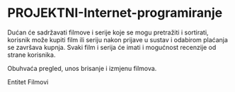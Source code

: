 # PROJEKTNI-Internet-programiranje
Dućan će sadržavati filmove i serije koje se mogu pretražiti i sortirati, korisnik može kupiti film ili seriju nakon prijave u sustav i odabirom plaćanja se završava kupnja.
Svaki film i serija će imati i mogućnost recenzije od strane korisnika.

Obuhvaća pregled, unos brisanje i izmjenu filmova.

Entitet Filmovi
